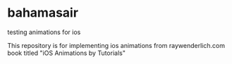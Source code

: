 # bahamasair
testing animations for ios

This repository is for implementing ios animations from raywenderlich.com book titled "iOS Animations by Tutorials"

